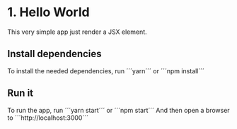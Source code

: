 # 1. Hello World

This very simple app just render a JSX element.

## Install dependencies

To install the needed dependencies, run ´´´yarn´´´ or ´´´npm install´´´

## Run it

To run the app, run ´´´yarn start´´´ or ´´´npm start´´´
And then open a browser to ´´´http://localhost:3000´´´